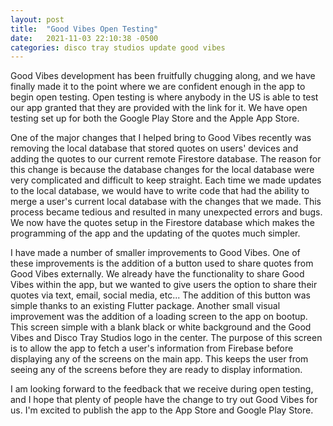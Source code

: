 ```yaml
---
layout: post
title:  "Good Vibes Open Testing"
date:   2021-11-03 22:10:38 -0500
categories: disco tray studios update good vibes
---
```


Good Vibes development has been fruitfully chugging along, and we have finally made it to the point where we are confident enough in the app to begin open testing. Open testing is where anybody in the US is able to test our app granted that they are provided with the link for it. We have open testing set up for both the Google Play Store and the Apple App Store. 

One of the major changes that I helped bring to Good Vibes recently was removing the local database that stored quotes on users' devices and adding the quotes to our current remote Firestore database. The reason for this change is because the database changes for the local database were very complicated and difficult to keep straight. Each time we made updates to the local database, we would have to write code that had the ability to merge a user's current local database with the changes that we made. This process became tedious and resulted in many unexpected errors and bugs. We now have the quotes setup in the Firestore database which makes the programming of the app and the updating of the quotes much simpler. 

I have made a number of smaller improvements to Good Vibes. One of these improvements is the addition of a button used to share quotes from Good Vibes externally. We already have the functionality to share Good Vibes within the app, but we wanted to give users the option to share their quotes via text, email, social media, etc... The addition of this button was simple thanks to an existing Flutter package. Another small visual improvement was the addition of a loading screen to the app on bootup. This screen simple with a blank black or white background and the Good Vibes and Disco Tray Studios logo in the center. The purpose of this screen is to allow the app to fetch a user's information from Firebase before displaying any of the screens on the main app. This keeps the user from seeing any of the screens before they are ready to display information. 

I am looking forward to the feedback that we receive during open testing, and I hope that plenty of people have the change to try out Good Vibes for us. I'm excited to publish the app to the App Store and Google Play Store. 


